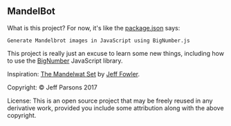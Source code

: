 MandelBot
---------

What is this project?  For now, it's like the [package.json](package.json) says:

	Generate Mandelbrot images in JavaScript using BigNumber.js
	
This project is really just an excuse to learn some new things, including how to use the
[BigNumber](https://github.com/MikeMcl/bignumber.js) JavaScript library.

Inspiration: [The Mandelwat Set](https://medium.com/dailyjs/the-mandelwat-set-c3037204bf83) by
[Jeff Fowler](http://blog.jfo.click/).

Copyright: © Jeff Parsons 2017

License: This is an open source project that may be freely reused in any derivative work, provided you include some
attribution along with the above copyright.
